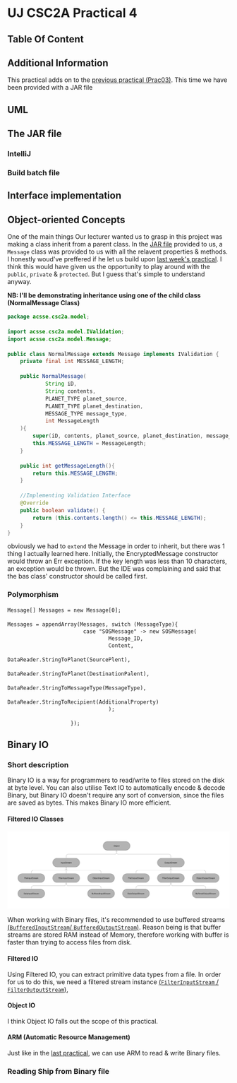 # UJ CSC2A Practical 4

## Table Of Content

## Additional Information

This practical adds on to the [previous practical (Prac03)](https://github.com/ThaBeanBoy/UJ_CSC2A_P03). This time we 
have been provided with a JAR file

## UML

## The JAR file

### IntelliJ

### Build batch file

## Interface implementation

## Object-oriented Concepts
One of the main things Our lecturer wanted us to grasp in this project was making a class inherit from a parent class.
In the [JAR file](./lib/MWSCB.jar) provided to us, a ```Message``` class was provided to us with all the relavent properties
& methods. I honestly woud've preffered if he let us build upon [last week's practical](https://github.com/ThaBeanBoy/UJ_CSC2A_P03).
I think this would have given us the opportunity to play around with the ```public```, ```private``` & ```protected```. But
I guess that's simple to understand anyway.

**NB: I'll be demonstrating inheritance using one of the child class (NormalMessage Class)**

```java
package acsse.csc2a.model;

import acsse.csc2a.model.IValidation;
import acsse.csc2a.model.Message;

public class NormalMessage extends Message implements IValidation {
    private final int MESSAGE_LENGTH;

    public NormalMessage(
            String iD,
            String contents,
            PLANET_TYPE planet_source,
            PLANET_TYPE planet_destination,
            MESSAGE_TYPE message_type,
            int MessageLength
    ){
        super(iD, contents, planet_source, planet_destination, message_type);
        this.MESSAGE_LENGTH = MessageLength;
    }

    public int getMessageLength(){
        return this.MESSAGE_LENGTH;
    }

    //Implementing Validation Interface
    @Override
    public boolean validate() {
        return (this.contents.length() <= this.MESSAGE_LENGTH);
    }
}
```

obviously we had to ```extend``` the Message in order to inherit, but there was 1 thing I actually learned here. Initially, 
the EncryptedMessage constructor would throw an Err exception. If the key length was less than 10 characters, an exception
would be thrown. But the IDE was complaining and said that the bas class' constructor should be called first.

### Polymorphism

```
Message[] Messages = new Message[0];

Messages = appendArray(Messages, switch (MessageType){
                        case "SOSMessage" -> new SOSMessage(
                                Message_ID,
                                Content,
                                DataReader.StringToPlanet(SourcePlent),
                                DataReader.StringToPlanet(DestinationPalent),
                                DataReader.StringToMessageType(MessageType),
                                DataReader.StringToRecipient(AdditionalProperty)
                                );
                        
                    });
```

## Binary IO

### Short description

Binary IO is a way for programmers to read/write to files stored on the disk at byte level. You can also utilise Text IO
to automatically encode & decode Binary, but Binary IO doesn't require any sort of conversion, since the files are saved
as bytes. This makes Binary IO more efficient. 

#### Filtered IO Classes

![Binary IO Classes](./docs/Binary_IO_Classes.png)

When working with Binary files, it's recommended to use buffered streams [(```BufferedInputStream```/ ```BufferedOutputStream```)]().
Reason being is that  buffer streams are stored RAM instead of Memory, therefore working with buffer is faster than
trying to access files from disk.

#### Filtered IO

Using Filtered IO, you can extract primitive data types from a file. In order for us to do this, we need a filtered stream
instance [(```FilterInputStream``` / ```FilterOutputStream```)](#Filtered-IO-Classes),

#### Object IO

I think Object IO falls out the scope of this practical.

#### ARM (Automatic Resource Management)

Just like in the [last practical](https://github.com/ThaBeanBoy/UJ_CSC2A_P03), we can use ARM to read & write Binary files.

### Reading Ship from Binary file